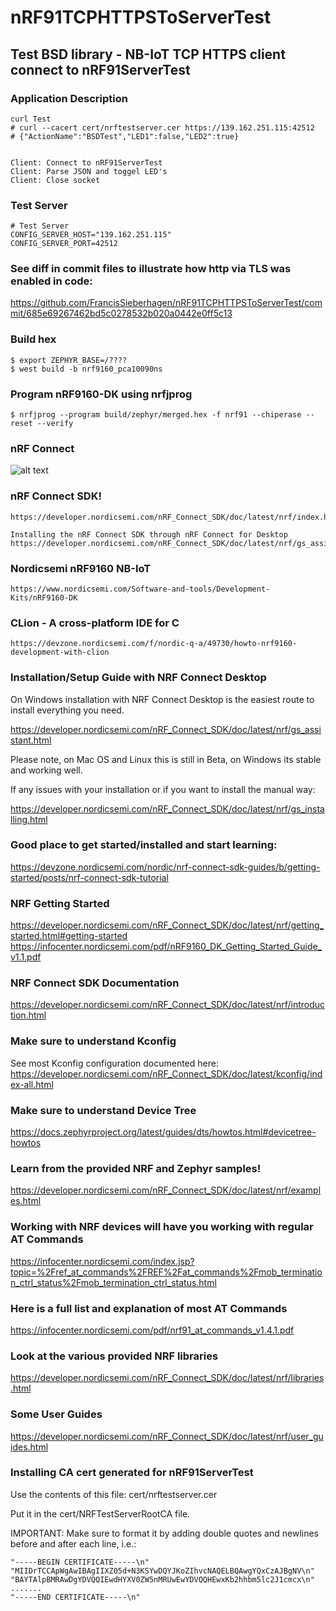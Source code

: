 # nRF91TCPHTTPSToServerTest

## Test BSD library - NB-IoT TCP HTTPS client connect to nRF91ServerTest

### Application Description
    curl Test 
    # curl --cacert cert/nrftestserver.cer https://139.162.251.115:42512
    # {"ActionName":"BSDTest","LED1":false,"LED2":true}


    Client: Connect to nRF91ServerTest
    Client: Parse JSON and toggel LED's  
    Client: Close socket

### Test Server 
    # Test Server
    CONFIG_SERVER_HOST="139.162.251.115"
    CONFIG_SERVER_PORT=42512

### See diff in commit files to illustrate how http via TLS was enabled in code: 

https://github.com/FrancisSieberhagen/nRF91TCPHTTPSToServerTest/commit/685e69267462bd5c0278532b020a0442e0ff5c13

### Build hex 
    $ export ZEPHYR_BASE=/????
    $ west build -b nrf9160_pca10090ns

### Program nRF9160-DK using nrfjprog
    $ nrfjprog --program build/zephyr/merged.hex -f nrf91 --chiperase --reset --verify

### nRF Connect
![alt text](https://raw.githubusercontent.com/FrancisSieberhagen/nRF91TCPHTTPToServerTest/master/images/nRFConnect.jpg)

### nRF Connect SDK!
    https://developer.nordicsemi.com/nRF_Connect_SDK/doc/latest/nrf/index.html

    Installing the nRF Connect SDK through nRF Connect for Desktop
    https://developer.nordicsemi.com/nRF_Connect_SDK/doc/latest/nrf/gs_assistant.html

### Nordicsemi nRF9160 NB-IoT 
    https://www.nordicsemi.com/Software-and-tools/Development-Kits/nRF9160-DK

### CLion - A cross-platform IDE for C
    https://devzone.nordicsemi.com/f/nordic-q-a/49730/howto-nrf9160-development-with-clion

### Installation/Setup Guide with NRF Connect Desktop

On Windows installation with NRF Connect Desktop is the easiest route to install everything you need.

https://developer.nordicsemi.com/nRF_Connect_SDK/doc/latest/nrf/gs_assistant.html

Please note, on Mac OS and Linux this is still in Beta, on Windows its stable and working well.

If any issues with your installation or if you want to install the manual way:

https://developer.nordicsemi.com/nRF_Connect_SDK/doc/latest/nrf/gs_installing.html

### Good place to get started/installed and start learning:
https://devzone.nordicsemi.com/nordic/nrf-connect-sdk-guides/b/getting-started/posts/nrf-connect-sdk-tutorial

### NRF Getting Started
https://developer.nordicsemi.com/nRF_Connect_SDK/doc/latest/nrf/getting_started.html#getting-started
https://infocenter.nordicsemi.com/pdf/nRF9160_DK_Getting_Started_Guide_v1.1.pdf

### NRF Connect SDK Documentation
https://developer.nordicsemi.com/nRF_Connect_SDK/doc/latest/nrf/introduction.html

### Make sure to understand Kconfig
See most Kconfig configuration documented here:
https://developer.nordicsemi.com/nRF_Connect_SDK/doc/latest/kconfig/index-all.html

### Make sure to understand Device Tree
https://docs.zephyrproject.org/latest/guides/dts/howtos.html#devicetree-howtos

### Learn from the provided NRF and Zephyr samples!
https://developer.nordicsemi.com/nRF_Connect_SDK/doc/latest/nrf/examples.html

### Working with NRF devices will have you working with regular AT Commands
https://infocenter.nordicsemi.com/index.jsp?topic=%2Fref_at_commands%2FREF%2Fat_commands%2Fmob_termination_ctrl_status%2Fmob_termination_ctrl_status.html

### Here is a full list and explanation of most AT Commands
https://infocenter.nordicsemi.com/pdf/nrf91_at_commands_v1.4.1.pdf

### Look at the various provided NRF libraries
https://developer.nordicsemi.com/nRF_Connect_SDK/doc/latest/nrf/libraries.html

### Some User Guides
https://developer.nordicsemi.com/nRF_Connect_SDK/doc/latest/nrf/user_guides.html

### Installing CA cert generated for nRF91ServerTest

Use the contents of this file: cert/nrftestserver.cer 

Put it in the cert/NRFTestServerRootCA file. 

IMPORTANT: Make sure to format it by adding double quotes and newlines before and after each line, i.e.: 

```
"-----BEGIN CERTIFICATE-----\n"
"MIIDrTCCApWgAwIBAgIIXZ05d+N3KSYwDQYJKoZIhvcNAQELBQAwgYQxCzAJBgNV\n"
"BAYTAlpBMRAwDgYDVQQIEwdHYXV0ZW5nMRUwEwYDVQQHEwxKb2hhbm5lc2J1cmcx\n"
.......
"-----END CERTIFICATE-----\n"
```
